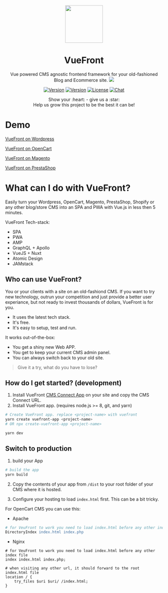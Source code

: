 <p align="center">
  <br>
  <a href="https://vuefront.com">
    <img src="https://vuefront.com/logo.png" width="120"/>
  </a>
</p>
<h1 align="center">VueFront</h1>
<p align="center">
Vue powered CMS agnostic frontend framework for your old-fashioned Blog and Ecommerce site. <a href="https://twitter.com/intent/tweet?text=I%20just%20turned%20my%20old%20website%20into%20a%20SPA%20and%20PWA%20for%20free%20@VueFront_js&url=https://vuefront.com&hashtags=vuejs,webapp,vuefront,pwa,spajs"><img src="https://img.shields.io/twitter/url/https/VueFront_js.svg?style=social" /></a></p>


<p align="center">
  <a href="https://github.com/vuefront/vuefront"><img src="https://img.shields.io/badge/price-FREE-0098f7.svg" alt="Version"></a>
  <a href="https://www.npmjs.com/package/vuefront"><img src="https://img.shields.io/npm/v/vuefront.svg" alt="Version"></a>
  <a href="https://www.npmjs.com/package/vuefront"><img src="https://img.shields.io/npm/l/vuefront.svg" alt="License"></a>
  <a href="https://discord.gg/C9vcTCQ"><img src="https://img.shields.io/badge/chat-on%20discord-7289da.svg" alt="Chat"></a>
</p>

<p align="center">
Show your :heart: - give us a :star: <br/> 
Help us grow this project to be the best it can be!
  </p>
  
# Demo
[VueFront on Wordpress](https://wordpress.vuefront.com/)

[VueFront on OpenCart](https://opencart.vuefront.com/)

[VueFront on Magento](https://magento.vuefront.com/)

[VueFront on PrestaShop](https://prestashop.vuefront.com/)

# What can I do with VueFront?
Easily turn your Wordpress, OpenCart, Magento, PrestaShop, Shopify or any other blog/store CMS into an SPA and PWA with Vue.js in less then 5 minutes.

VueFront Tech-stack:
- SPA
- PWA
- AMP
- GraphQL + Apollo
- VueJS + Nuxt
- Atomic Design
- JAMstack

## Who can use VueFront?
You or your clients with a site on an old-fashiond CMS. If you want to try new technology, outrun your competition and just provide a better user experiance, but not ready to invest thousands of dollars, VueFront is for you. 

- It uses the latest tech stack. 
- It's free. 
- It's easy to setup, test and run. 

It works out-of-the-box:
- You get a shiny new Web APP.
- You get to keep your current CMS admin panel.
- You can always switch back to your old site. 

> Give it a try, what do you have to lose? 

## How do I get started? (development)

1. Install VueFront [CMS Connect App](http://localhost:8080/cms/) on your site and copy the CMS Connect URL.
2. Install VueFront app. (requires node.js >= 8, git, and yarn)

```bash
# Create VueFront app. replace <project-name> with vuefront
yarn create vuefront-app <project-name>
# OR npx create-vuefront-app <project-name>

yarn dev
```

## Switch to production
1. build your App
```bash
# build the app
yarn build
```

2. Copy the contents of your app from `/dist`  to your root folder of your CMS where it is hosted.

3. Configure your hosting to load `index.html` first. This can be a bit tricky. 

For OpenCart CMS you can use this:

- Apache

```apache
# for VeuFront to work you need to load index.html before any other index file
DirectoryIndex index.html index.php

```

- Nginx
```nginx
# for VeuFront to work you need to load index.html before any other index file
index index.html index.php;

# when visiting any other url, it should forward to the root index.html file
location / {
    try_files $uri $uri/ /index.html;
}
```
